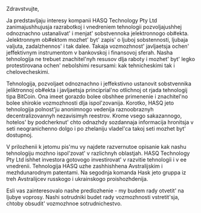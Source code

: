 Zdravstvujte,

Ja predstavljaju interesy kompanii HASQ Technology Pty Ltd zanimajushhujusja 
razrabotkoj i vnedreniem tehnologii pozvoljajushhej odnoznachno ustanalivat' 
i menjat' sobstvennoka jelektronnogo ob#ekta. Jelektronnym ob#ektom mozhet' 
byt' zapis' o ljuboj sobstennosti, ljubaja valjuta, zadalzhennos' i tak dalee. 
Takaja vozmozhnost' javljaetsja ochen' jeffektivnym instrumentom v bankovskoj 
i finansovoj sferah. Nasha tehnologija ne trebuet znachitel'nyh resusov dlja 
raboty i mozhet' byt' legko protestirovana ochen' nebolshimi resursami:
kak tehnicheskimi tak i chelovecheskimi.

Tehnologija, pozvoljaet odnoznachno i jeffekstivno ustanovit sobstvennika 
jeliktronnoj ob#ekta i javljaetsja principrial'no otlichnoj ot rjada tehnologij 
tipa BitCoin. Ona imeet gorazdo bolee obshhee primenenie i znachitel'no bolee 
shirokie vozmozhnosti dlja ispol'zovanija. Korotko, HASQ jeto tehnologija 
polnost'ju anonimnogo vedenija raznoobraznyh decentralizovannyh nezavisimyh 
reestrov. Krome vsego sakazannogo, hotelos' by podcherknut' chto odnazhdy 
sozdannaja informacija hronitsja v seti neogranichenno dolgo i po zhelaniju 
vladel'ca takoj seti mozhet byt' dostupnoj.

V prilozhenii k jetomu pis'mu vy najdete razvernutoe opisanie kak nashu 
tehnologiju mozhno ispol'zovat' v razlichnyh oblastjah. HASQ Technology Pty Ltd 
ishhet investora gotovogo investirovat' v razvitie tehnologii i v ee vnedrenii. 
Tehnologija HASQ uzhe  zashhishhena Avstralijskim i mezhdunarodnym patentami. 
Na segodnja komanda Hask jeto gruppa iz treh Avstralijcev russkogo i 
ukrainskogo proishozhdenija.

Esli vas zainteresovalo nashe predlozhenie - my budem rady otvetit' 
na ljubye voprosy. Nashi sotrudniki budet rady vozmozhnosti vstretit'sja, 
chtoby obsudit' vozmozhnoe sotrudnichestvo.

